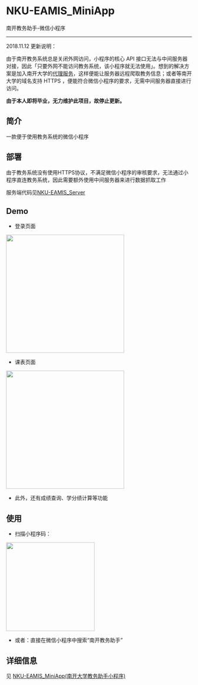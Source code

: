 # NKU-EAMIS_MiniApp
南开教务助手-微信小程序

----

2018.11.12 更新说明：

由于南开教务系统总是关闭外网访问，小程序的核心 API 接口无法与中间服务器对接，因此「只要外网不能访问教务系统，该小程序就无法使用」。想到的解决方案是加入南开大学的[代理服务](http://vpn.nankai.edu.cn)，这样便能让服务器远程爬取教务信息；或者等南开大学的域名支持 HTTPS ，便能符合微信小程序的要求，无需中间服务器直接进行访问。

**由于本人即将毕业，无力维护此项目，故停止更新。**

## 简介
一款便于使用教务系统的微信小程序

## 部署
由于教务系统没有使用HTTPS协议，不满足微信小程序的审核要求，无法通过小程序直连教务系统，因此需要额外使用中间服务器来进行数据抓取工作

服务端代码见[NKU-EAMIS_Server](https://github.com/zawnpn/NKU-EAMIS_Server)

## Demo
 - 登录页面
<img width="320" src="./pic/login.jpg"/>

 - 课表页面
<img width="320" src="./pic/table.jpg"/>

 - 此外，还有成绩查询、学分绩计算等功能

## 使用
 - 扫描小程序码：
<img width="240" src="./pic/minicode.jpg"/>

 - 或者：直接在微信小程序中搜索“南开教务助手”
 
## 详细信息
见 [NKU-EAMIS_MiniApp(南开大学教务助手小程序)](https://www.zhangwp.com/projects/eamis-miniapp/)
